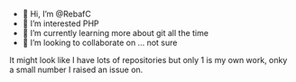 - 👋 Hi, I’m @RebafC
- 👀 I’m interested PHP
- 🌱 I’m currently learning more about git all the time
- 💞️ I’m looking to collaborate on ... not sure

It might look like I have lots of repositories but only 1 is my own work, onky a small number I raised an issue on.
<!---
- 📫 How to reach me ...

RebafC/RebafC is a ✨ special ✨ repository because its `README.md` (this file) appears on your GitHub profile.
You can click the Preview link to take a look at your changes.
--->

